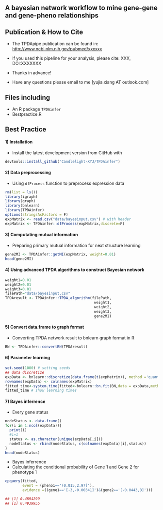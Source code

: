 ## A bayesian network workflow to mine gene-gene and gene-pheno relationships


## Publication & How to Cite
+ The TPDApipe publication can be found in: http://www.ncbi.nlm.nih.gov/pubmed/xxxxxx

+ If you used this pipeline for your analysis, please cite: XXX, DOI:XXXXXXX

+ Thanks in advance!

+ Have any questions please email to me [yujia.xiang AT outlook.com]

## Files including
+ An R package `TPDAinfer`
+ Bestpractice.R

## Best Practice

#### 1) Installation
+ Install the latest development version from GitHub with
```r
devtools::install_github("Candlelight-XYJ/TPDAinfer")
```

#### 2) Data preprocessing
+ Using `dfProcess` function to preprocess expression data
```r
rm(list = ls())
library(igraph)
library(graph)
library(bnlearn)
library(TPDAinfer)
options(stringsAsFactors = F)
expMatrix <- read.csv("data/bayesinput.csv") # with header
expMatrix <- TPDAinfer::dfProcess(expMatrix,discrete=F)
```
#### 3) Computating mutual information
+ Preparing primary mutual information for next structure learning
```r
gene2MI <- TPDAinfer::getMI(expMatrix, weight=0.01)
head(gene2MI)
```

#### 4) Using advanced TPDA algorithms to construct Bayesian network
```r
weight1=0.01
weight2=0.01
weight3=0.01
filePath="data/bayesinput.csv"
TPDAresult <- TPDAinfer::TPDA_algorithm(filePath,
                                         weight1,
                                         weight2,
                                         weight3,
                                         gene2MI)
```

#### 5) Convert data.frame to graph format
+ Converting TPDA network result to bnlearn graph format in R 
```r
BN <- TPDAinfer::convertBN(TPDAresult)
```

#### 6) Parameter learning
```r
set.seed(1000) # setting seeds
## data discretize
expData <- bnlearn::discretize(data.frame(t(expMatrix)), method ='quantile', breaks=2 )
rownames(expData) <- colnames(expMatrix)
fitted_time<-system.time(fitted<-bnlearn::bn.fit(BN,data = expData,method='bayes')) # bayes only for discrete data
fitted_time # show learning times
```

#### 7) Bayes inferrence
+ Every gene status
```r
nodeStatus <- data.frame()
for(i in 1:ncol(expData)){
  print(i)
  #i=1
  status <- as.character(unique(expData[,i]))
  nodeStatus <- rbind(nodeStatus, c(colnames(expData)[i],status))
}
head(nodeStatus)
```

+ Bayes inferrence
+ Calculating the conditional probability of Gene 1 and Gene 2 for phenotype 1
```r
cpquery(fitted,
        event = (pheno1=='(0.015,2.97]'),
        evidence =((gene1=='[-3,-0.00341]')&(gene2=='(-0.0443,3]')))

## [1] 0.4894299
## [1] 0.4939955
```

